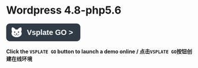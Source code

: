 # Wordpress 4.8-php5.6

<a href="https://www.vsplate.com/?docker-compose=https://github.com/vsplate/dcenvs/wordpress/4.8-php5.6"><img alt="VSPLATE GO" src="https://raw.githubusercontent.com/vsplate/images/master/vsgo_btn.png" width="200px"></a>

**Click the `VSPLATE GO` button to launch a demo online / 点击`VSPLATE GO`按钮创建在线环境**